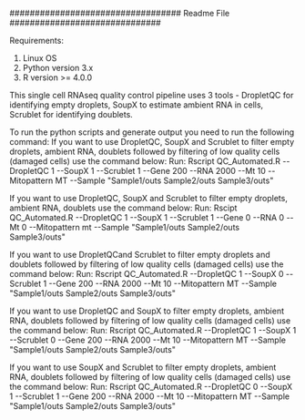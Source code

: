 ################################## Readme File ##############################

Requirements:
1. Linux OS
2. Python version 3.x
3. R version >= 4.0.0

This single cell RNAseq quality control pipeline uses 3 tools - DropletQC for identifying empty droplets, SoupX to estimate ambient RNA in cells, Scrublet for identifying doublets.


To run the python scripts and generate output you need to run the following command:
If you want to use DropletQC, SoupX and Scrublet to filter empty droplets, ambient RNA, doublets followed by filtering of low quality cells (damaged cells) use the command below:
Run: Rscript QC_Automated.R --DropletQC 1 --SoupX 1 --Scrublet 1 --Gene 200 --RNA 2000 --Mt 10 --Mitopattern MT --Sample "Sample1/outs Sample2/outs Sample3/outs"

If you want to use DropletQC, SoupX and Scrublet to filter empty droplets, ambient RNA, doublets use the command below:
Run: Rscipt QC_Automated.R --DropletQC 1 --SoupX 1 --Scrublet 1 --Gene 0 --RNA 0 --Mt 0 --Mitopattern mt --Sample "Sample1/outs Sample2/outs Sample3/outs"

If you want to use DropletQCand Scrublet to filter empty droplets and doublets followed by filtering of low quality cells (damaged cells) use the command below:
Run: Rscript QC_Automated.R --DropletQC 1 --SoupX 0 --Scrublet 1 --Gene 200 --RNA 2000 --Mt 10 --Mitopattern MT --Sample "Sample1/outs Sample2/outs Sample3/outs"

If you want to use DropletQC and SoupX to filter empty droplets, ambient RNA, doublets followed by filtering of low quality cells (damaged cells) use the command below:
Run: Rscript QC_Automated.R --DropletQC 1 --SoupX 1 --Scrublet 0 --Gene 200 --RNA 2000 --Mt 10 --Mitopattern MT --Sample "Sample1/outs Sample2/outs Sample3/outs"

If you want to use SoupX and Scrublet to filter empty droplets, ambient RNA, doublets followed by filtering of low quality cells (damaged cells) use the command below:
Run: Rscript QC_Automated.R --DropletQC 0 --SoupX 1 --Scrublet 1 --Gene 200 --RNA 2000 --Mt 10 --Mitopattern MT --Sample "Sample1/outs Sample2/outs Sample3/outs"
